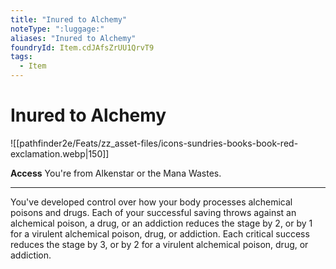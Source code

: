 ```yaml
---
title: "Inured to Alchemy"
noteType: ":luggage:"
aliases: "Inured to Alchemy"
foundryId: Item.cdJAfsZrUU1QrvT9
tags:
  - Item
---
```


# Inured to Alchemy
![[pathfinder2e/Feats/zz_asset-files/icons-sundries-books-book-red-exclamation.webp|150]]

**Access** You're from Alkenstar or the Mana Wastes.

* * *

You've developed control over how your body processes alchemical poisons and drugs. Each of your successful saving throws against an alchemical poison, a drug, or an addiction reduces the stage by 2, or by 1 for a virulent alchemical poison, drug, or addiction. Each critical success reduces the stage by 3, or by 2 for a virulent alchemical poison, drug, or addiction.
